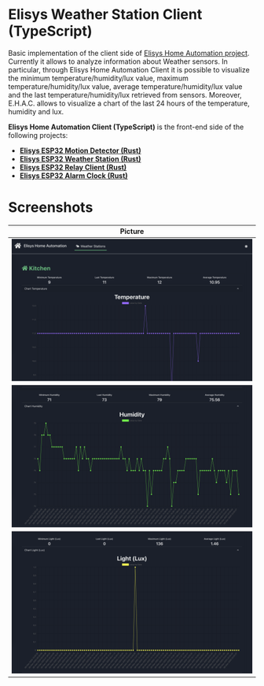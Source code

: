 # Elisys Weather Station Client (TypeScript)

Basic implementation of the client side of [Elisys Home Automation project](https://github.com/goto-eof/elisys-home-automation-server-java). Currently it allows to analyze information about Weather sensors. In particular, through Elisys Home Automation Client it is
possible to visualize the minimum temperature/humidity/lux value, maximum temperature/humidity/lux value, average temperature/humidity/lux value and the last temperature/humidity/lux retrieved from sensors. Moreover, E.H.A.C. allows to visualize a chart of the last 24 hours of
the temperature, humidity and lux.

**Elisys Home Automation Client (TypeScript)** is the front-end side
of the following projects:

- [**Elisys ESP32 Motion Detector (Rust)**](https://github.com/goto-eof/esp32-motion-detector-and-server-notifier-rust)
- [**Elisys ESP32 Weather Station (Rust)**](https://github.com/goto-eof/elisys-esp32-weather-station-client-rust)
- [**Elisys ESP32 Relay Client (Rust)**](https://github.com/goto-eof/elisys-esp32-relay-client-rust)
- [**Elisys ESP32 Alarm Clock (Rust)**](https://github.com/goto-eof/elisys-esp32-alarm-clock-rust)

# Screenshots

| Picture                                |
| -------------------------------------- |
| ![temperature](images/temperature.png) |
| ![temperature](images/humidity.png)    |
| ![temperature](images/lux.png)         |
